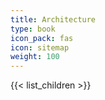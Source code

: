 ```yaml
---
title: Architecture
type: book
icon_pack: fas
icon: sitemap
weight: 100
---
```


{{< list_children >}}